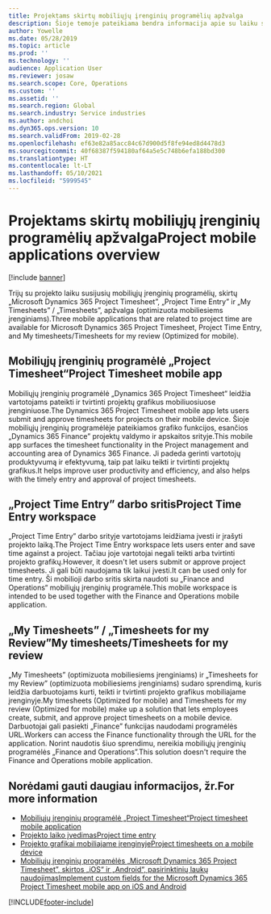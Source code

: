 ```yaml
---
title: Projektams skirtų mobiliųjų įrenginių programėlių apžvalga
description: Šioje temoje pateikiama bendra informacija apie su laiku susijusias projektų programas, skirtas „Microsoft Dynamics 365 Project Timesheet”, „Project Time Entry” ir „My Timesheets” / „Timesheets”, kurias galima pasiekti mobiliajame įrenginyje.
author: Yowelle
ms.date: 05/28/2019
ms.topic: article
ms.prod: ''
ms.technology: ''
audience: Application User
ms.reviewer: josaw
ms.search.scope: Core, Operations
ms.custom: ''
ms.assetid: ''
ms.search.region: Global
ms.search.industry: Service industries
ms.author: andchoi
ms.dyn365.ops.version: 10
ms.search.validFrom: 2019-02-28
ms.openlocfilehash: ef63e82a85acc84c67d900d5f8fe94ed8d4478d3
ms.sourcegitcommit: 40f68387f594180af64a5e5c748b6efa188bd300
ms.translationtype: HT
ms.contentlocale: lt-LT
ms.lasthandoff: 05/10/2021
ms.locfileid: "5999545"
---
```

# <a name="project-mobile-applications-overview"></a><span data-ttu-id="456ea-103">Projektams skirtų mobiliųjų įrenginių programėlių apžvalga</span><span class="sxs-lookup"><span data-stu-id="456ea-103">Project mobile applications overview</span></span>

[!include [banner](../includes/banner.md)]

<span data-ttu-id="456ea-104">Trijų su projekto laiku susijusių mobiliųjų įrenginių programėlių, skirtų „Microsoft Dynamics 365 Project Timesheet”, „Project Time Entry” ir „My Timesheets” / „Timesheets”, apžvalga (optimizuota mobiliesiems įrenginiams).</span><span class="sxs-lookup"><span data-stu-id="456ea-104">Three mobile applications that are related to project time are available for Microsoft Dynamics 365 Project Timesheet, Project Time Entry, and My timesheets/Timesheets for my review (Optimized for mobile).</span></span>

## <a name="project-timesheet-mobile-app"></a><span data-ttu-id="456ea-105">Mobiliųjų įrenginių programėlė „Project Timesheet“</span><span class="sxs-lookup"><span data-stu-id="456ea-105">Project Timesheet mobile app</span></span>

<span data-ttu-id="456ea-106">Mobiliųjų įrenginių programėlė „Dynamics 365 Project Timesheet“ leidžia vartotojams pateikti ir tvirtinti projektų grafikus mobiliuosiuose įrenginiuose.</span><span class="sxs-lookup"><span data-stu-id="456ea-106">The Dynamics 365 Project Timesheet mobile app lets users submit and approve timesheets for projects on their mobile device.</span></span> <span data-ttu-id="456ea-107">Šioje mobiliųjų įrenginių programėlėje pateikiamos grafiko funkcijos, esančios „Dynamics 365 Finance” projektų valdymo ir apskaitos srityje.</span><span class="sxs-lookup"><span data-stu-id="456ea-107">This mobile app surfaces the timesheet functionality in the Project management and accounting area of Dynamics 365 Finance.</span></span> <span data-ttu-id="456ea-108">Ji padeda gerinti vartotojų produktyvumą ir efektyvumą, taip pat laiku teikti ir tvirtinti projektų grafikus.</span><span class="sxs-lookup"><span data-stu-id="456ea-108">It helps improve user productivity and efficiency, and also helps with the timely entry and approval of project timesheets.</span></span>

## <a name="project-time-entry-workspace"></a><span data-ttu-id="456ea-109">„Project Time Entry” darbo sritis</span><span class="sxs-lookup"><span data-stu-id="456ea-109">Project Time Entry workspace</span></span>

<span data-ttu-id="456ea-110">„Project Time Entry” darbo srityje vartotojams leidžiama įvesti ir įrašyti projekto laiką.</span><span class="sxs-lookup"><span data-stu-id="456ea-110">The Project Time Entry workspace lets users enter and save time against a project.</span></span> <span data-ttu-id="456ea-111">Tačiau joje vartotojai negali teikti arba tvirtinti projekto grafikų.</span><span class="sxs-lookup"><span data-stu-id="456ea-111">However, it doesn't let users submit or approve project timesheets.</span></span> <span data-ttu-id="456ea-112">Ji gali būti naudojama tik laikui įvesti.</span><span class="sxs-lookup"><span data-stu-id="456ea-112">It can be used only for time entry.</span></span> <span data-ttu-id="456ea-113">Ši mobilioji darbo sritis skirta naudoti su „Finance and Operations“ mobiliųjų įrenginių programėle.</span><span class="sxs-lookup"><span data-stu-id="456ea-113">This mobile workspace is intended to be used together with the Finance and Operations mobile application.</span></span>

## <a name="my-timesheetstimesheets-for-my-review"></a><span data-ttu-id="456ea-114">„My Timesheets” / „Timesheets for my Review”</span><span class="sxs-lookup"><span data-stu-id="456ea-114">My timesheets/Timesheets for my review</span></span>

<span data-ttu-id="456ea-115">„My Timesheets” (optimizuota mobiliesiems įrenginiams) ir „Timesheets for my Review” (optimizuota mobiliesiems įrenginiams) sudaro sprendimą, kuris leidžia darbuotojams kurti, teikti ir tvirtinti projekto grafikus mobiliajame įrenginyje.</span><span class="sxs-lookup"><span data-stu-id="456ea-115">My timesheets (Optimized for mobile) and Timesheets for my review (Optimized for mobile) make up a solution that lets employees create, submit, and approve project timesheets on a mobile device.</span></span> <span data-ttu-id="456ea-116">Darbuotojai gali pasiekti „Finance” funkcijas naudodami programėlės URL.</span><span class="sxs-lookup"><span data-stu-id="456ea-116">Workers can access the Finance functionality through the URL for the application.</span></span> <span data-ttu-id="456ea-117">Norint naudotis šiuo sprendimu, nereikia mobiliųjų įrenginių programėlės „Finance and Operations”.</span><span class="sxs-lookup"><span data-stu-id="456ea-117">This solution doesn't require the Finance and Operations mobile application.</span></span>

## <a name="for-more-information"></a><span data-ttu-id="456ea-118">Norėdami gauti daugiau informacijos, žr.</span><span class="sxs-lookup"><span data-stu-id="456ea-118">For more information</span></span>

- [<span data-ttu-id="456ea-119">Mobiliųjų įrenginių programėlė „Project Timesheet“</span><span class="sxs-lookup"><span data-stu-id="456ea-119">Project timesheet mobile application</span></span>](project-timesheet.md)
- [<span data-ttu-id="456ea-120">Projekto laiko įvedimas</span><span class="sxs-lookup"><span data-stu-id="456ea-120">Project time entry</span></span>]( project-time-entry-mobile-workspace.md)
- [<span data-ttu-id="456ea-121">Projekto grafikai mobiliajame įrenginyje</span><span class="sxs-lookup"><span data-stu-id="456ea-121">Project timesheets on a mobile device</span></span>](Mobile-timesheets.md)
- [<span data-ttu-id="456ea-122">Mobiliųjų įrenginių programėlės „Microsoft Dynamics 365 Project Timesheet”, skirtos „iOS“ ir „Android“, pasirinktinių laukų naudojimas</span><span class="sxs-lookup"><span data-stu-id="456ea-122">Implement custom fields for the Microsoft Dynamics 365 Project Timesheet mobile app on iOS and Android</span></span>](custom-fields-mobile.md)


[!INCLUDE[footer-include](../includes/footer-banner.md)]